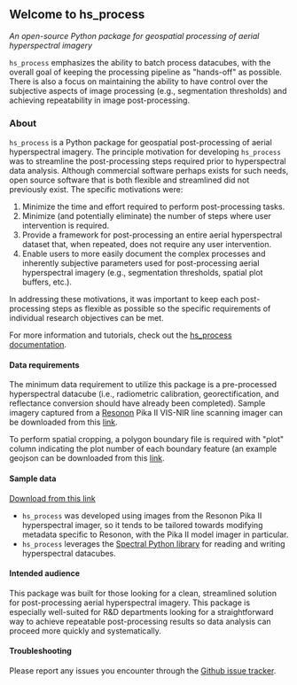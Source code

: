 ## Welcome to hs_process
*An open-source Python package for geospatial processing of aerial hyperspectral imagery*

``hs_process`` emphasizes the ability to batch process datacubes, with the overall goal of keeping the processing pipeline as "hands-off" as possible. There is also a focus on maintaining the ability to have control over the subjective aspects of image processing (e.g., segmentation thresholds) and achieving repeatability in image post-processing.

### About
``hs_process`` is a Python package for geospatial post-processing of aerial hyperspectral imagery. The principle motivation for developing ``hs_process`` was to streamline the post-processing steps required prior to hyperspectral data analysis. Although commercial software perhaps exists for such needs, open source software that is both flexible and streamlined did not previously exist. The specific motivations were:

1. Minimize the time and effort required to perform post-processing tasks.
2. Minimize (and potentially eliminate) the number of steps where user intervention is required.
3. Provide a framework for post-processing an entire aerial hyperspectral dataset that, when repeated, does not require any user intervention.
4. Enable users to more easily document the complex processes and inherently subjective parameters used for post-processing aerial hyperspectral imagery (e.g., segmentation thresholds, spatial plot buffers, etc.).

In addressing these motivations, it was important to keep each post-processing steps as flexible as possible so the specific requirements of individual research objectives can be met.

For more information and tutorials, check out the [hs_process documentation](https://hs_process.readthedocs.io/en/latest/).

#### Data requirements
The minimum data requirement to utilize this package is a pre-processed hyperspectral datacube (i.e., radiometric calibration, georectification, and reflectance conversion should have already been completed). Sample imagery captured from a [Resonon](https://resonon.com/) Pika II VIS-NIR line scanning imager can be downloaded from this [link](https://drive.google.com/drive/folders/1KpOBB4-qghedVFd8ukQngXNwUit8PFy_?usp=sharing>).

To perform spatial cropping, a polygon boundary file is required with "plot" column indicating the plot number of each boundary feature (an example geojson can be downloaded from this [link](https://drive.google.com/open?id=1fb1i46g88BcrTau0bwnWMrnDXo7FPH0p).

#### Sample data
[Download from this link](https://drive.google.com/drive/folders/1KpOBB4-qghedVFd8ukQngXNwUit8PFy_?usp=sharing)

- ``hs_process`` was developed using images from the Resonon Pika II hyperspectral imager, so it tends to be tailored towards modifying metadata specific to Resonon, with the Pika II model imager in particular.
- ``hs_process`` leverages the [Spectral Python library](https://www.spectralpython.net) for reading and writing hyperspectral datacubes.

#### Intended audience
This package was built for those looking for a clean, streamlined solution for post-processing aerial hyperspectral imagery. This package is especially well-suited for R&D departments looking for a straightforward way to achieve repeatable post-processing results so data analysis can proceed more quickly and systematically.

#### Troubleshooting
Please report any issues you encounter through the [Github issue tracker](https://github.com/tnigon/hs_process/issues).
